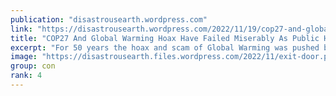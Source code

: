 ```yaml
---
publication: "disastrousearth.wordpress.com"
link: "https://disastrousearth.wordpress.com/2022/11/19/cop27-and-global-warming-hoax-have-failed-miserably-as-public-has-awakened/"
title: "COP27 And Global Warming Hoax Have Failed Miserably As Public Has Awakened"
excerpt: "For 50 years the hoax and scam of Global Warming was pushed by United Nations and those having vested interest and an eye upon money making and total control out of this hoax. But Perry4Law Organis…"
image: "https://disastrousearth.files.wordpress.com/2022/11/exit-door.png"
group: con
rank: 4
---
```

